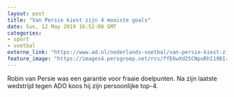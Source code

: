 ```yaml
---
layout: post
title: "Van Persie kiest zijn 4 mooiste goals"
date: Sun, 12 May 2019 16:52:00 GMT
categories: 
- sport 
- voetbal 
externe_link: "https://www.ad.nl/nederlands-voetbal/van-persie-kiest-zijn-4-mooiste-goals~af50ce85/"
feature_image: "https://images4.persgroep.net/rcs/ffE6wXd25CNpuRhI19BIroKlahU/diocontent/72134438/_fitwidth/400/?appId=21791a8992982cd8da851550a453bd7f&quality=0.7"
---
```


Robin van Persie was een garantie voor fraaie doelpunten. Na zijn laatste wedstrijd tegen ADO koos hij zijn persoonlijke top-4.
